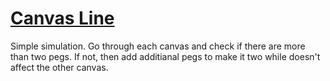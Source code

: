# [Canvas Line](https://open.kattis.com/problems/canvasline)

Simple simulation. Go through each canvas and check if there are more than two pegs. If not, then add additianal pegs to make it two while doesn't affect the other canvas.